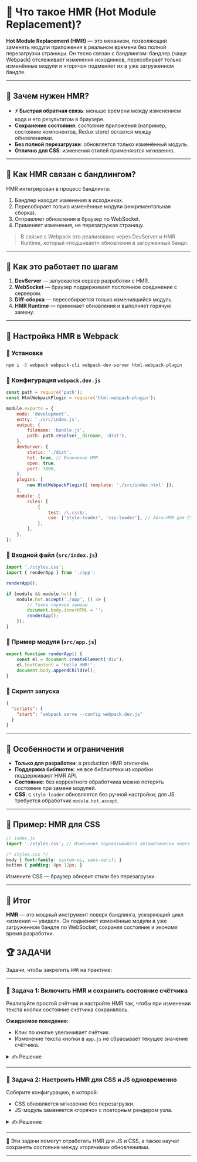 # 📌 Что такое HMR (Hot Module Replacement)?

**Hot Module Replacement (HMR)** — это механизм, позволяющий заменять модули приложения в реальном времени без полной перезагрузки страницы. Он тесно связан с бандлингом: бандлер (чаще Webpack) отслеживает изменения исходников, пересобирает только изменённые модули и «горячо» подменяет их в уже загруженном бандле.

---

## 📌 Зачем нужен HMR?

- **⚡ Быстрая обратная связь**: меньше времени между изменением кода и его результатом в браузере.
- **Сохранение состояния**: состояние приложения (например, состояние компонентов, Redux store) остается между обновлениями.
- **Без полной перезагрузки**: обновляется только изменённый модуль.
- **Отлично для CSS**: изменения стилей применяются мгновенно.

---

## 📌 Как HMR связан с бандлингом?

HMR интегрирован в процесс бандлинга:
1. Бандлер находит изменения в исходниках.
2. Пересобирает только изменённые модули (инкрементальная сборка).
3. Отправляет обновления в браузер по WebSocket.
4. Применяет изменения, не перезагружая страницу.

> В связке с Webpack это реализовано через DevServer и HMR Runtime, который «подшивает» обновления в загруженный бандл.

---

## 📌 Как это работает по шагам

1. **DevServer** — запускается сервер разработки с HMR.
2. **WebSocket** — браузер поддерживает постоянное соединение с сервером.
3. **Diff-сборка** — пересобирается только изменившийся модуль.
4. **HMR Runtime** — принимает обновления и выполняет горячую замену.

---

## 📌 Настройка HMR в Webpack

### 🔹 Установка
```bash
npm i -D webpack webpack-cli webpack-dev-server html-webpack-plugin
```

### 🔹 Конфигурация `webpack.dev.js`
```javascript
const path = require('path');
const HtmlWebpackPlugin = require('html-webpack-plugin');

module.exports = {
    mode: 'development',
    entry: './src/index.js',
    output: {
        filename: 'bundle.js',
        path: path.resolve(__dirname, 'dist'),
    },
    devServer: {
        static: './dist',
        hot: true, // Включение HMR
        open: true,
        port: 3000,
    },
    plugins: [
        new HtmlWebpackPlugin({ template: './src/index.html' }),
    ],
    module: {
        rules: [
            {
                test: /\.css$/,
                use: ['style-loader', 'css-loader'], // Авто-HMR для CSS
            },
        ],
    },
};
```

### 🔹 Входной файл (`src/index.js`)
```javascript
import './styles.css';
import { renderApp } from './app';

renderApp();

if (module && module.hot) {
    module.hot.accept('./app', () => {
        // Точка горячей замены
        document.body.innerHTML = '';
        renderApp();
    });
}
```

### 🔹 Пример модуля (`src/app.js`)
```javascript
export function renderApp() {
    const el = document.createElement('div');
    el.textContent = 'Hello HMR!';
    document.body.appendChild(el);
}
```

### 🔹 Скрипт запуска
```json
{
  "scripts": {
    "start": "webpack serve --config webpack.dev.js"
  }
}
```

---

## 📌 Особенности и ограничения

- **Только для разработки**: в production HMR отключён.
- **Поддержка библиотек**: не все библиотеки из коробки поддерживают HMR API.
- **Состояние**: без корректного обработчика можно потерять состояние при замене модулей.
- **CSS**: с `style-loader` обновляется без ручной настройки; для JS требуется обработчик `module.hot.accept`.

---

## 📌 Пример: HMR для CSS

```javascript
// index.js
import './styles.css'; // Изменения подхватываются автоматически через style-loader
```

```css
/* styles.css */
body { font-family: system-ui, sans-serif; }
button { padding: 8px 12px; }
```

Измените CSS — браузер обновит стили без перезагрузки.

---

## 🎯 Итог

**HMR** — это мощный инструмент поверх бандлинга, ускоряющий цикл «изменил — увидел». Он подменяет изменённые модули в уже загруженном бандле по WebSocket, сохраняя состояние и экономя время разработки.

## 🏆 ЗАДАЧИ

Задачи, чтобы закрепить `HMR` на практике:

---

### 📌 Задача 1: Включить HMR и сохранить состояние счётчика

Реализуйте простой счётчик и настройте HMR так, чтобы при изменении текста кнопки состояние счётчика сохранялось.

**Ожидаемое поведение:**
- Клик по кнопке увеличивает счётчик.
- Изменение текста кнопки в `app.js` не сбрасывает текущее значение счётчика.

<details>
<summary>✍ Решение</summary>

```javascript
// src/app.js
export function mount(root, state) {
    root.innerHTML = '';
    const button = document.createElement('button');
    button.textContent = `Count: ${state.count}`; // меняйте текст в ходе разработки
    button.addEventListener('click', () => {
        state.count += 1;
        button.textContent = `Count: ${state.count}`;
    });
    root.appendChild(button);
}

// src/index.js
import { mount } from './app';

const appRoot = document.createElement('div');
document.body.appendChild(appRoot);

// состояние вне модуля app — переживает замену
const appState = { count: 0 };

mount(appRoot, appState);

if (module && module.hot) {
    module.hot.accept('./app', () => {
        // повторно монтируем, сохраняя appState
        const next = require('./app');
        next.mount(appRoot, appState);
    });
}
```
</details>

---

### 📌 Задача 2: Настроить HMR для CSS и JS одновременно

Соберите конфигурацию, в которой:
- CSS обновляется мгновенно без перезагрузки.
- JS-модуль заменяется «горячо» с повторным рендером узла.

<details>
<summary>✍ Решение</summary>

```javascript
// webpack.dev.js
const path = require('path');
const HtmlWebpackPlugin = require('html-webpack-plugin');

module.exports = {
  mode: 'development',
  entry: './src/index.js',
  output: { filename: 'bundle.js', path: path.resolve(__dirname, 'dist') },
  devServer: { static: './dist', hot: true, open: true },
  plugins: [new HtmlWebpackPlugin({ template: './src/index.html' })],
  module: {
    rules: [
      { test: /\.css$/, use: ['style-loader', 'css-loader'] },
      { test: /\.js$/, exclude: /node_modules/, use: 'babel-loader' }
    ]
  }
};
```

```javascript
// src/index.js
import './styles.css';
import { render } from './widget';

const root = document.querySelector('#root');
render(root);

if (module && module.hot) {
  module.hot.accept('./widget', () => {
    const next = require('./widget');
    next.render(root);
  });
}
```

```javascript
// src/widget.js
export function render(root) {
  root.innerHTML = `<h1>Widget v1</h1>`; // меняйте текст и наблюдайте HMR
}
```
</details>

---

🎉 Эти задачи помогут отработать HMR для JS и CSS, а также научат сохранять состояние между «горячими» обновлениями.

---